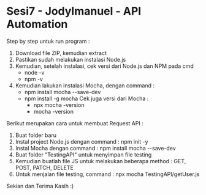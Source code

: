 # Sesi7 - JodyImanuel - API Automation
Step by step untuk run program : 
1. Download file ZIP, kemudian extract
2. Pastikan sudah melakukan instalasi Node.js
3. Kemudian, setelah instalasi, cek versi dari Node.js dan NPM pada cmd
   - node -v
   - npm -v
4. Kemudian lakukan instalasi Mocha, dengan command :
   - npm install mocha --save-dev
   - npm install -g mocha
   Cek juga versi dari Mocha :
     - npx mocha -version
     - mocha -version

Berikut merupakan cara untuk membuat Request API :
1. Buat folder baru
2. Instal project Node.js dengan command : npm init -y
3. Instal Mocha dengan command : npm install mocha --save-dev
4. Buat folder "TestingAPI" untuk menyimpan file testing
5. Kemudian buatlah file JS untuk melakukan beberapa method : GET, POST, PATCH, DELETE
6. Untuk menjalan file testing, command : npx mocha TestingAPI/getUser.js

Sekian dan Terima Kasih :)

